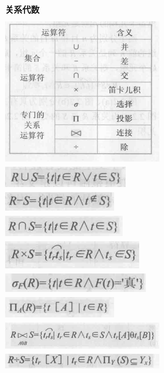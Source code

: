 # 关系代数

![](2020-04-13-10-27-28.png)

![](2020-04-13-10-47-07.png)

![](2020-04-13-10-47-16.png)

![](2020-04-13-10-47-25.png)

![](2020-04-13-10-47-37.png)

![](2020-04-13-10-47-48.png)

![](2020-04-13-10-48-27.png)

![](2020-04-13-10-49-10.png)

![](2020-04-13-10-50-09.png)
